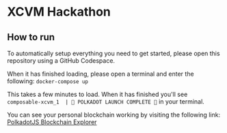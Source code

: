 # XCVM Hackathon

## How to run

To automatically setup everything you need to get started,
please open this repository using a GitHub Codespace.

When it has finished loading, please open a terminal and enter the following:
`docker-compose up`


This takes a few minutes to load. When it has finished you'll see
`composable-xcvm_1  | 🚀 POLKADOT LAUNCH COMPLETE 🚀` in your terminal.


You can see your personal blockchain working by visiting the following link:
[PolkadotJS Blockchain Explorer](https://polkadot.js.org/apps/?rpc=ws%3A%2F%2F127.0.0.1%3A9988#/explorer)
